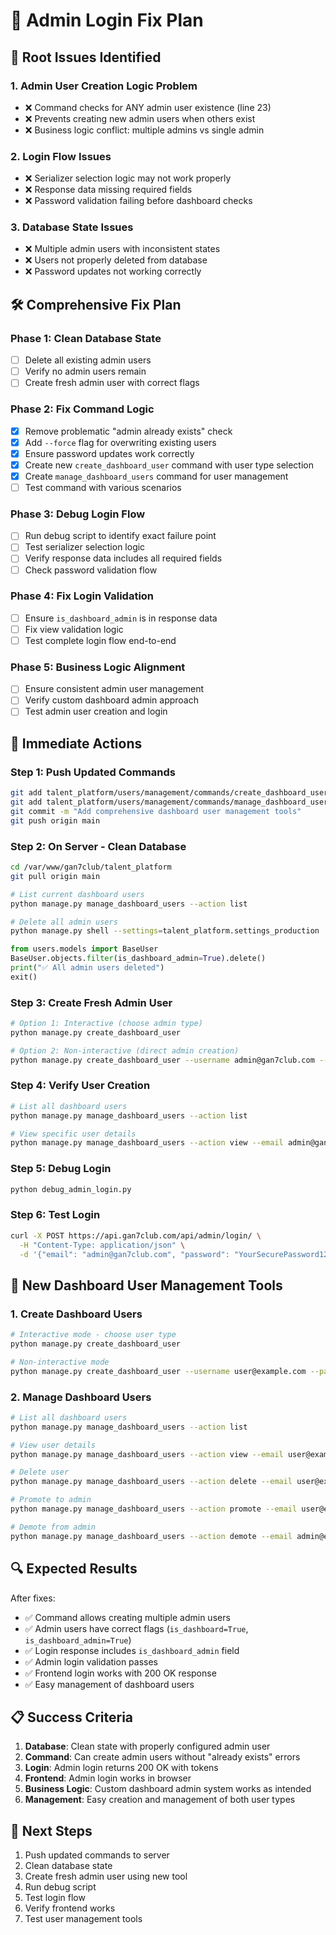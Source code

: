 # 🔧 Admin Login Fix Plan

## 🚨 **Root Issues Identified**

### 1. **Admin User Creation Logic Problem**
- ❌ Command checks for ANY admin user existence (line 23)
- ❌ Prevents creating new admin users when others exist
- ❌ Business logic conflict: multiple admins vs single admin

### 2. **Login Flow Issues**
- ❌ Serializer selection logic may not work properly
- ❌ Response data missing required fields
- ❌ Password validation failing before dashboard checks

### 3. **Database State Issues**
- ❌ Multiple admin users with inconsistent states
- ❌ Users not properly deleted from database
- ❌ Password updates not working correctly

## 🛠️ **Comprehensive Fix Plan**

### **Phase 1: Clean Database State**
- [ ] Delete all existing admin users
- [ ] Verify no admin users remain
- [ ] Create fresh admin user with correct flags

### **Phase 2: Fix Command Logic**
- [x] Remove problematic "admin already exists" check
- [x] Add `--force` flag for overwriting existing users
- [x] Ensure password updates work correctly
- [x] Create new `create_dashboard_user` command with user type selection
- [x] Create `manage_dashboard_users` command for user management
- [ ] Test command with various scenarios

### **Phase 3: Debug Login Flow**
- [ ] Run debug script to identify exact failure point
- [ ] Test serializer selection logic
- [ ] Verify response data includes all required fields
- [ ] Check password validation flow

### **Phase 4: Fix Login Validation**
- [ ] Ensure `is_dashboard_admin` is in response data
- [ ] Fix view validation logic
- [ ] Test complete login flow end-to-end

### **Phase 5: Business Logic Alignment**
- [ ] Ensure consistent admin user management
- [ ] Verify custom dashboard admin approach
- [ ] Test admin user creation and login

## 🎯 **Immediate Actions**

### **Step 1: Push Updated Commands**
```bash
git add talent_platform/users/management/commands/create_dashboard_user.py
git add talent_platform/users/management/commands/manage_dashboard_users.py
git commit -m "Add comprehensive dashboard user management tools"
git push origin main
```

### **Step 2: On Server - Clean Database**
```bash
cd /var/www/gan7club/talent_platform
git pull origin main

# List current dashboard users
python manage.py manage_dashboard_users --action list

# Delete all admin users
python manage.py shell --settings=talent_platform.settings_production
```

```python
from users.models import BaseUser
BaseUser.objects.filter(is_dashboard_admin=True).delete()
print("✅ All admin users deleted")
exit()
```

### **Step 3: Create Fresh Admin User**
```bash
# Option 1: Interactive (choose admin type)
python manage.py create_dashboard_user

# Option 2: Non-interactive (direct admin creation)
python manage.py create_dashboard_user --username admin@gan7club.com --password YourSecurePassword123 --first_name Admin --last_name User --user_type admin --non-interactive
```

### **Step 4: Verify User Creation**
```bash
# List all dashboard users
python manage.py manage_dashboard_users --action list

# View specific user details
python manage.py manage_dashboard_users --action view --email admin@gan7club.com
```

### **Step 5: Debug Login**
```bash
python debug_admin_login.py
```

### **Step 6: Test Login**
```bash
curl -X POST https://api.gan7club.com/api/admin/login/ \
  -H "Content-Type: application/json" \
  -d '{"email": "admin@gan7club.com", "password": "YourSecurePassword123", "admin_login": "true"}'
```

## 🎯 **New Dashboard User Management Tools**

### **1. Create Dashboard Users**
```bash
# Interactive mode - choose user type
python manage.py create_dashboard_user

# Non-interactive mode
python manage.py create_dashboard_user --username user@example.com --password password123 --first_name John --last_name Doe --user_type regular --non-interactive
```

### **2. Manage Dashboard Users**
```bash
# List all dashboard users
python manage.py manage_dashboard_users --action list

# View user details
python manage.py manage_dashboard_users --action view --email user@example.com

# Delete user
python manage.py manage_dashboard_users --action delete --email user@example.com

# Promote to admin
python manage.py manage_dashboard_users --action promote --email user@example.com

# Demote from admin
python manage.py manage_dashboard_users --action demote --email admin@example.com
```

## 🔍 **Expected Results**

After fixes:
- ✅ Command allows creating multiple admin users
- ✅ Admin users have correct flags (`is_dashboard=True`, `is_dashboard_admin=True`)
- ✅ Login response includes `is_dashboard_admin` field
- ✅ Admin login validation passes
- ✅ Frontend login works with 200 OK response
- ✅ Easy management of dashboard users

## 📋 **Success Criteria**

1. **Database**: Clean state with properly configured admin user
2. **Command**: Can create admin users without "already exists" errors
3. **Login**: Admin login returns 200 OK with tokens
4. **Frontend**: Admin login works in browser
5. **Business Logic**: Custom dashboard admin system works as intended
6. **Management**: Easy creation and management of both user types

## 🚀 **Next Steps**

1. Push updated commands to server
2. Clean database state
3. Create fresh admin user using new tool
4. Run debug script
5. Test login flow
6. Verify frontend works
7. Test user management tools
